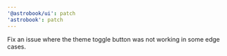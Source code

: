 ```yaml
---
'@astrobook/ui': patch
'astrobook': patch
---
```


Fix an issue where the theme toggle button was not working in some edge cases.
